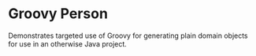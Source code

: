 Groovy Person
=============

Demonstrates targeted use of Groovy for generating plain domain objects for use in an otherwise Java project.
